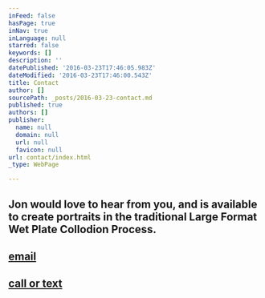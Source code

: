 ```yaml
---
inFeed: false
hasPage: true
inNav: true
inLanguage: null
starred: false
keywords: []
description: ''
datePublished: '2016-03-23T17:46:05.983Z'
dateModified: '2016-03-23T17:46:00.543Z'
title: Contact
author: []
sourcePath: _posts/2016-03-23-contact.md
published: true
authors: []
publisher:
  name: null
  domain: null
  url: null
  favicon: null
url: contact/index.html
_type: WebPage

---
```

## Jon would love to hear from you, and is available to create portraits in the traditional Large Format Wet Plate Collodion Process. 

## [email][0]

## [call or text][1]

[0]: jonadaskin@icloud.com
[1]: 204-963-0423